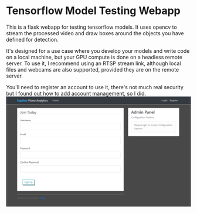 # Tensorflow Model Testing Webapp

This is a flask webapp for testing tensorflow models. It uses opencv to stream the processed video and draw boxes around the objects you have defined for detection.

It's designed for a use case where you develop your models and write code on a local machine, but your GPU compute is done on a headless remote server. To use it, I recommend using an RTSP stream link, although local files and webcams are also supported, provided they are on the remote server. 

You'll need to register an account to use it, there's not much real security but I found out how to add account management, so I did.
![login page](login.png)
